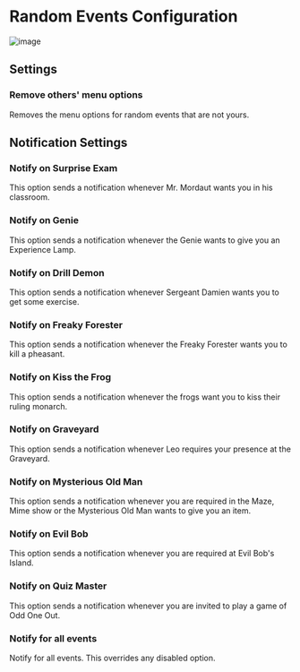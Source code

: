 # Random Events Configuration

![image](https://raw.githubusercontent.com/runelite/wiki/master/img/Random-Events-hide-options.png)

## Settings

### Remove others' menu options

Removes the menu options for random events that are not yours.

## Notification Settings

###  Notify on Surprise Exam

This option sends a notification whenever Mr. Mordaut wants you in his classroom.

### Notify on Genie

This option sends a notification whenever the Genie wants to give you an Experience Lamp.

### Notify on Drill Demon

This option sends a notification whenever Sergeant Damien wants you to get some exercise.

### Notify on Freaky Forester

This option sends a notification whenever the Freaky Forester wants you to kill a pheasant.

### Notify on Kiss the Frog

This option sends a notification whenever the frogs want you to kiss their ruling monarch.

### Notify on Graveyard

This option sends a notification whenever Leo requires your presence at the Graveyard.

### Notify on Mysterious Old Man

This option sends a notification whenever you are required in the Maze, Mime show or the Mysterious Old Man wants to give you an item.

### Notify on Evil Bob

This option sends a notification whenever you are required at Evil Bob's Island.

### Notify on Quiz Master

This option sends a notification whenever you are invited to play a game of Odd One Out.

### Notify for all events

Notify for all events. This overrides any disabled option.